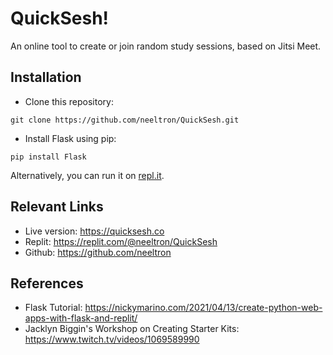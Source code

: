 # QuickSesh!

An online tool to create or join random study sessions, based on Jitsi Meet.

## Installation
+ Clone this repository:
```
git clone https://github.com/neeltron/QuickSesh.git
```
+ Install Flask using pip:
```
pip install Flask
```

Alternatively, you can run it on <a href = "https://replit.com/@neeltron/QuickSesh">repl.it</a>.

## Relevant Links
+ Live version: https://quicksesh.co
+ Replit: https://replit.com/@neeltron/QuickSesh
+ Github: https://github.com/neeltron

## References

+ Flask Tutorial: https://nickymarino.com/2021/04/13/create-python-web-apps-with-flask-and-replit/
+ Jacklyn Biggin's Workshop on Creating Starter Kits: https://www.twitch.tv/videos/1069589990
